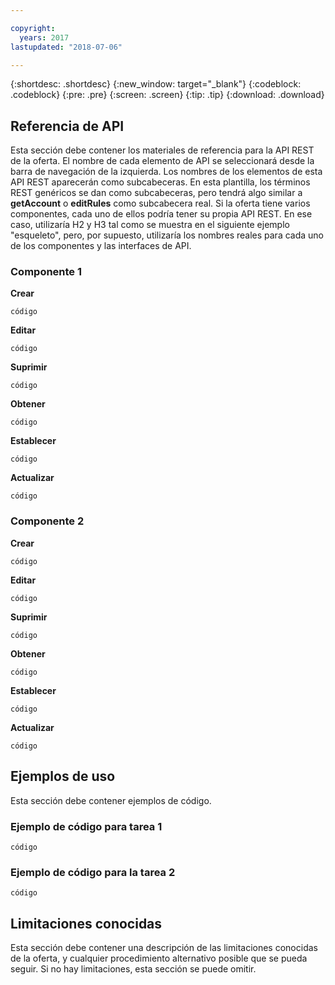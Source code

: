 ```yaml
---

copyright:
  years: 2017
lastupdated: "2018-07-06"

---
```


{:shortdesc: .shortdesc}
{:new_window: target="_blank"}
{:codeblock: .codeblock}
{:pre: .pre}
{:screen: .screen}
{:tip: .tip}
{:download: .download}


## Referencia de API

Esta sección debe contener los materiales de referencia para la API REST de la oferta. El nombre de cada elemento de API se seleccionará desde la barra de navegación de la izquierda. Los nombres de los elementos de esta API REST aparecerán como subcabeceras. En esta plantilla, los términos REST genéricos se dan como subcabeceras, pero tendrá algo similar a **getAccount** o **editRules** como subcabecera real. Si la oferta tiene varios componentes, cada uno de ellos podría tener su propia API REST. En ese caso, utilizaría H2 y H3 tal como se muestra en el siguiente ejemplo "esqueleto", pero, por supuesto, utilizaría los nombres reales para cada uno de los componentes y las interfaces de API. 

### Componente 1
**Crear**
```
código
```
**Editar**
```
código
```
**Suprimir**
```
código
```
**Obtener**
```
código
```
**Establecer**
```
código
```
**Actualizar**
```
código
```

### Componente 2
**Crear**
```
código
```
**Editar**
```
código
```
**Suprimir**
```
código
```
**Obtener**
```
código
```
**Establecer**
```
código
```
**Actualizar**
```
código
```

## Ejemplos de uso

Esta sección debe contener ejemplos de código.

### Ejemplo de código para tarea 1

```
código
```

### Ejemplo de código para la tarea 2

```
código
```

## Limitaciones conocidas

Esta sección debe contener una descripción de las limitaciones conocidas de la oferta, y cualquier procedimiento alternativo posible que se pueda seguir. Si no hay limitaciones, esta sección se puede omitir.

